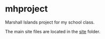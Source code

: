 # mhproject
Marshall Islands project for my school class.

The main site files are located in the [site](site) folder.
